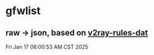 # gfwlist
## raw -> json, based on [v2ray-rules-dat](https://github.com/Loyalsoldier/v2ray-rules-dat)
Fri Jan 17 06:00:53 AM CST 2025


